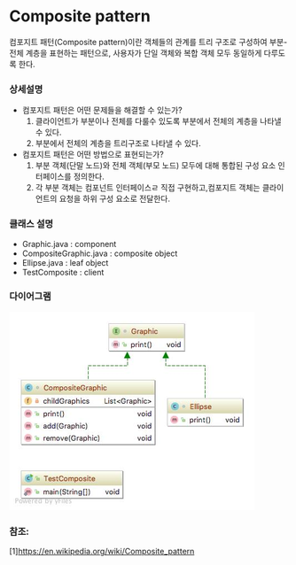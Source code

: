 # Composite pattern
컴포지트 패턴(Composite pattern)이란 객체들의 관계를 트리 구조로 구성하여 부분-전체 계층을 표현하는 패턴으로, 사용자가 단일 객체와 복합 객체 모두 동일하게 다루도록 한다.

### 상세설명
   - 컴포지트 패턴은 어떤 문제들을 해결할 수 있는가?
     1. 클라이언트가 부분이나 전체를 다룰수 있도록 부분에서 전체의 계층을 나타낼 수 있다.
     2. 부분에서 전체의 계층을 트리구조로 나타낼 수 있다.
   - 컴포지트 패턴은 어떤 방법으로 표현되는가?
     1. 부분 객체(단말 노드)와 전체 객체(부모 노드) 모두에 대해 통합된 구성 요소 인터페이스를 정의한다.
     2. 각 부분 객체는 컴포넌트 인터페이스ㄹ 직접 구현하고,컴포지트 객체는 클라이언트의 요청을 하위 구성 요소로 전달한다.
### 클래스 설명
   - Graphic.java : component
   - CompositeGraphic.java : composite object
   - Ellipse.java : leaf object
   - TestComposite : client
 
### 다이어그램
![ex_screenshot](../../res/compositepattern.jpeg)

### 참조:
[1]https://en.wikipedia.org/wiki/Composite_pattern

